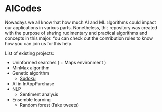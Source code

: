 # AICodes
Nowadays we all know that how much AI and ML algorithms could impact our applications in various parts. Nonetheless, this repository was created with the purpose of sharing rudimentary and practical algorithms and concepts in this major. You can check out the contribution rules to know how you can join us for this help.

List of existing projects:
* Uninformed searches ( + Maps environment )
* MinMax algorithm
* Genetic algorithm
  * [Sudoku](/tree/master/Genetic%20Algorithm)
* AI in InAppPurchase
* NLP
  * Sentiment analysis
* Ensemble learning
  * Random forest (Fake tweets)
